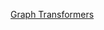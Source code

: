 [Graph Transformers](https://towardsdatascience.com/graph-transformer-generalization-of-transformers-to-graphs-ead2448cff8b)
